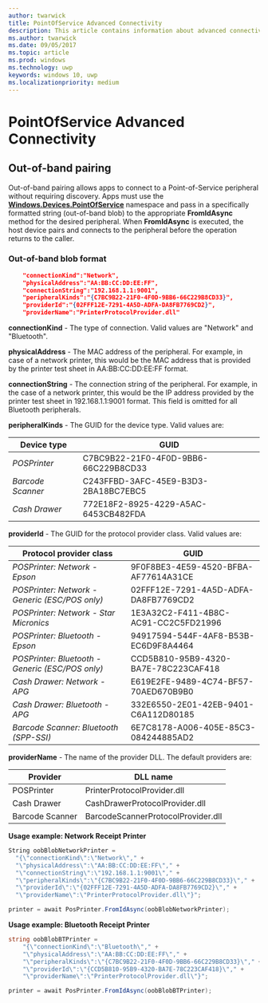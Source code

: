 ```yaml
---
author: twarwick
title: PointOfService Advanced Connectivity
description: This article contains information about advanced connectivity for PointOfService
ms.author: twarwick
ms.date: 09/05/2017
ms.topic: article
ms.prod: windows
ms.technology: uwp
keywords: windows 10, uwp
ms.localizationpriority: medium
---
```


# PointOfService Advanced Connectivity

## Out-of-band pairing

Out-of-band pairing allows apps to connect to a Point-of-Service peripheral without requiring discovery. Apps must use the [**Windows.Devices.PointOfService**](https://msdn.microsoft.com/library/windows/apps/windows.devices.pointofservice.aspx) namespace and pass in a specifically formatted string (out-of-band blob) to the appropriate **FromIdAsync** method for the desired peripheral. When **FromIdAsync** is executed, the host device pairs and connects to the peripheral before the operation returns to the caller.

### Out-of-band blob format

```json
    "connectionKind":"Network",
    "physicalAddress":"AA:BB:CC:DD:EE:FF",
    "connectionString":"192.168.1.1:9001",
    "peripheralKinds":"{C7BC9B22-21F0-4F0D-9BB6-66C229B8CD33}",
    "providerId":"{02FFF12E-7291-4A5D-ADFA-DA8FB7769CD2}",
    "providerName":"PrinterProtocolProvider.dll"
```

**connectionKind** - The type of connection. Valid values are "Network" and "Bluetooth".

**physicalAddress** - The MAC address of the peripheral. For example, in case of a network printer, this would be the MAC address that is provided by the printer test sheet in AA:BB:CC:DD:EE:FF format.

**connectionString** - The connection string of the peripheral. For example, in the case of a network printer, this would be the IP address provided by the printer test sheet in 192.168.1.1:9001 format. This field is omitted for all Bluetooth peripherals.

**peripheralKinds** - The GUID for the device type. Valid values are:

| Device type | GUID |
| ---- | ---- |
| *POSPrinter* | C7BC9B22-21F0-4F0D-9BB6-66C229B8CD33 |
| *Barcode Scanner* | C243FFBD-3AFC-45E9-B3D3-2BA18BC7EBC5 |
| *Cash Drawer* | 772E18F2-8925-4229-A5AC-6453CB482FDA |


**providerId** - The GUID for the protocol provider class. Valid values are:

| Protocol provider class | GUID |
| ---- | ---- |
| *POSPrinter: Network - Epson* | 9F0F8BE3-4E59-4520-BFBA-AF77614A31CE |
| *POSPrinter: Network - Generic (ESC/POS only)* | 02FFF12E-7291-4A5D-ADFA-DA8FB7769CD2 |
| *POSPrinter: Network - Star Micronics* | 1E3A32C2-F411-4B8C-AC91-CC2C5FD21996 |
| *POSPrinter: Bluetooth - Epson* | 94917594-544F-4AF8-B53B-EC6D9F8A4464 |
| *POSPrinter: Bluetooth - Generic (ESC/POS only)* | CCD5B810-95B9-4320-BA7E-78C223CAF418 |
| *Cash Drawer: Network - APG* | E619E2FE-9489-4C74-BF57-70AED670B9B0 |
| *Cash Drawer: Bluetooth - APG* | 332E6550-2E01-42EB-9401-C6A112D80185 |
| *Barcode Scanner: Bluetooth (SPP-SSI)* | 6E7C8178-A006-405E-85C3-084244885AD2 |

**providerName** - The name of the provider DLL. The default providers are:

| Provider | DLL name |
| ---- | ---- |
| POSPrinter | PrinterProtocolProvider.dll |
| Cash Drawer | CashDrawerProtocolProvider.dll |
| Barcode Scanner | BarcodeScannerProtocolProvider.dll |

**Usage example: Network Receipt Printer**

```csharp
String oobBlobNetworkPrinter =
  "{\"connectionKind\":\"Network\"," +
  "\"physicalAddress\":\"AA:BB:CC:DD:EE:FF\"," +
  "\"connectionString\":\"192.168.1.1:9001\"," +
  "\"peripheralKinds\":\"{C7BC9B22-21F0-4F0D-9BB6-66C229B8CD33}\"," +
  "\"providerId\":\"{02FFF12E-7291-4A5D-ADFA-DA8FB7769CD2}\"," +
  "\"providerName\":\"PrinterProtocolProvider.dll\"}";

printer = await PosPrinter.FromIdAsync(oobBlobNetworkPrinter);
```

**Usage example: Bluetooth Receipt Printer**

```csharp
string oobBlobBTPrinter =
    "{\"connectionKind\":\"Bluetooth\"," +
    "\"physicalAddress\":\"AA:BB:CC:DD:EE:FF\"," +
    "\"peripheralKinds\":\"{C7BC9B22-21F0-4F0D-9BB6-66C229B8CD33}\"," +
    "\"providerId\":\"{CCD5B810-95B9-4320-BA7E-78C223CAF418}\"," +
    "\"providerName\":\"PrinterProtocolProvider.dll\"}";

printer = await PosPrinter.FromIdAsync(oobBlobBTPrinter);

```
